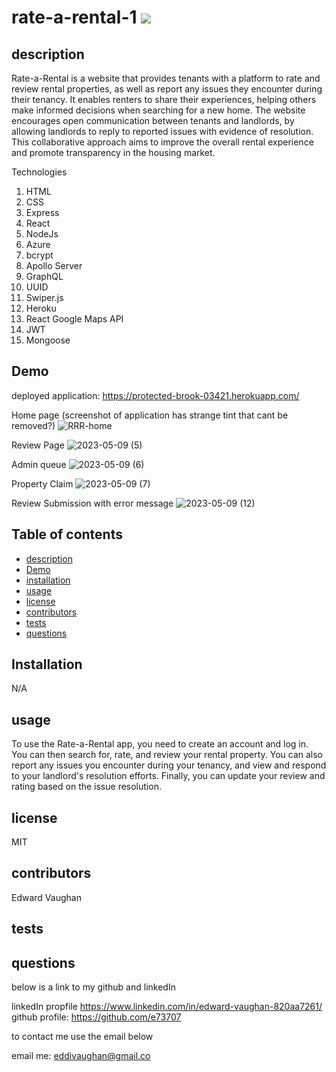 # rate-a-rental-1 <img src = 'https://img.shields.io/badge/license-MIT-red'/>

## description

Rate-a-Rental is a website that provides tenants with a platform to rate and review rental properties, as well as report any issues they encounter during their tenancy. It enables renters to share their experiences, helping others make informed decisions when searching for a new home. The website encourages open communication between tenants and landlords, by allowing landlords to reply to reported issues with evidence of resolution. This collaborative approach aims to improve the overall rental experience and promote transparency in the housing market.

Technologies
1. HTML
2. CSS
3. Express
4. React
5. NodeJs
6. Azure
7. bcrypt
8. Apollo Server
9. GraphQL
10. UUID
11. Swiper.js
12. Heroku
13. React Google Maps API
14. JWT
15. Mongoose

## Demo

deployed application: https://protected-brook-03421.herokuapp.com/

Home page (screenshot of application has strange tint that cant be removed?)
![RRR-home](https://user-images.githubusercontent.com/94885681/237000750-d2914451-f15a-4598-ad90-8d166d4492c0.png)

Review Page
![2023-05-09 (5)](https://user-images.githubusercontent.com/94885681/237000911-e825352d-3880-402b-9f1b-6eabe412d3b2.png)

Admin queue
![2023-05-09 (6)](https://user-images.githubusercontent.com/94885681/237001219-139ab9e8-1441-44f5-bcbb-b088f1145b98.png)

Property Claim 
![2023-05-09 (7)](https://user-images.githubusercontent.com/94885681/237001479-7096848e-6094-441a-b8a6-f672d7804c0c.png)

Review Submission with error message 
![2023-05-09 (12)](https://user-images.githubusercontent.com/94885681/237001906-d4c9ab72-70ae-415a-abcc-4261452459be.png)




## Table of contents

- [description](#description)
- [Demo](#Demo)
- [installation](#installation)
- [usage](#usage)
- [license](#license)
- [contributors](#contributors)
- [tests](#tests)
- [questions](#questions)

## Installation

N/A

## usage

To use the Rate-a-Rental app, you need to create an account and log in. You can then search for, rate, and review your rental property. You can also report any issues you encounter during your tenancy, and view and respond to your landlord's resolution efforts. Finally, you can update your review and rating based on the issue resolution.

## license

MIT

## contributors

Edward Vaughan

## tests



## questions

below is a link to my github and linkedIn

linkedIn propfile https://www.linkedin.com/in/edward-vaughan-820aa7261/
github profile: https://github.com/e73707

to contact me use the email below

email me: eddivaughan@gmail.co

